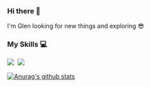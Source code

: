 ### Hi there 👋

I'm Glen looking for new things and exploring 😎


### My Skills 💻

<img src="https://img.shields.io/badge/Python-3766AB?style=flat-square&logo=Python&logoColor=white"/></a>&nbsp;&nbsp;<img src="https://img.shields.io/badge/C-3747a6?style=flat-square&logo=C&logoColor=white"/>

[![Anurag's github stats](https://github-readme-stats.vercel.app/api?username=[Xe-Kinesis]&theme=[vue-dark])](https://github.com/anuraghazra/github-readme-stats)
<!--
**Xe-Kinesis/Xe-Kinesis** is a ✨ _special_ ✨ repository because its `README.md` (this file) appears on your GitHub profile.

Here are some ideas to get you started:

- 🔭 I’m currently working on ...
- 🌱 I’m currently learning ...
- 👯 I’m looking to collaborate on ...
- 🤔 I’m looking for help with ...
- 💬 Ask me about ...
- 📫 How to reach me: ...
- 😄 Pronouns: ...
- ⚡ Fun fact: ...
-->
